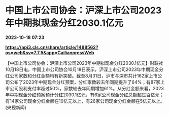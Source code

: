 # 中国上市公司协会：沪深上市公司2023年中期拟现金分红2030.1亿元

**2023-10-18 07:23**

**https://api3.cls.cn/share/article/1488562?os=web&sv=7.7.5&app=CailianpressWeb**

【中国上市公司协会：沪深上市公司2023年中期拟现金分红2030.1亿元】财联社10月18日电，中国上市公司协会10月18日表示，沪深上市公司2023年中期现金分红公司家数和分红金额均有新突破。截至8月31日，沪市与深市共计162家上市公司公布了2023年中期现金分红预案，分红家数较去年同期提升了64%；有87家上市公司股利支付率超过50%，家数较去年同期增加61%。从分红金额来看，2023年中期现金分红预案预计分红2030.1亿元，有6家公司现金分红总额超过百亿元；有14家公司现金分红金额在10亿元以上，有26家公司现金分红金额在5亿元以上。 (央视新闻)